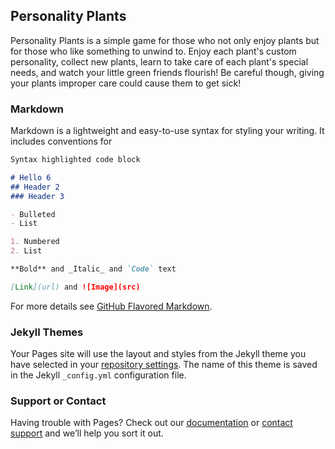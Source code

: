 ## Personality Plants

Personality Plants is a simple game for those who not only enjoy plants but for those who like something to unwind to. Enjoy each plant's custom personality, collect new plants, learn to take care of each plant's special needs, and watch your little green friends flourish! Be careful though, giving your plants improper care could cause them to get sick! 

### Markdown

Markdown is a lightweight and easy-to-use syntax for styling your writing. It includes conventions for

```markdown
Syntax highlighted code block

# Hello 6
## Header 2
### Header 3

- Bulleted
- List

1. Numbered
2. List

**Bold** and _Italic_ and `Code` text

[Link](url) and ![Image](src)
```

For more details see [GitHub Flavored Markdown](https://guides.github.com/features/mastering-markdown/).

### Jekyll Themes

Your Pages site will use the layout and styles from the Jekyll theme you have selected in your [repository settings](https://github.com/samantha-thomas/Personality-Plants/settings). The name of this theme is saved in the Jekyll `_config.yml` configuration file.

### Support or Contact

Having trouble with Pages? Check out our [documentation](https://help.github.com/categories/github-pages-basics/) or [contact support](https://github.com/contact) and we’ll help you sort it out.
